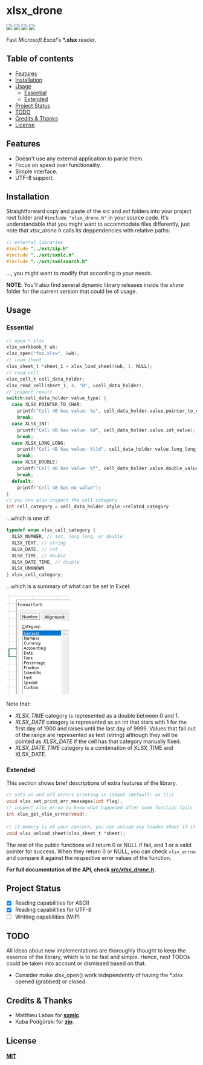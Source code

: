 # xlsx_drone

[![](https://img.shields.io/endpoint?url=https://raw.githubusercontent.com/damian-m-g/xlsx_drone/master/data/shields/gcov.json)](#xlsx_drone)
[![](https://img.shields.io/endpoint?url=https://raw.githubusercontent.com/damian-m-g/xlsx_drone/master/data/shields/test_suite.json)](#xlsx_drone)
[![](https://img.shields.io/endpoint?url=https://raw.githubusercontent.com/damian-m-g/xlsx_drone/master/data/shields/assertions.json)](https://github.com/damian-m-g/xlsx_drone/blob/master/test/xlsx_drone.test.c)
[![](https://img.shields.io/badge/C%20standard-C11-informational)](https://en.wikipedia.org/wiki/C11_(C_standard_revision))

Fast _Microsoft Excel's_ **\*.xlsx** reader.

## Table of contents

* [Features](#features)
* [Installation](#installation)
* [Usage](#usage)
    * [Essential](#essential)
    * [Extended](#extended)
* [Project Status](#project-status)
* [TODO](#todo)  
* [Credits & Thanks](#credits--thanks)
* [License](#license)

## Features

* Doesn't use any external application to parse them.
* Focus on speed over functionality.
* Simple interface.
* UTF-8 support.

## Installation

 Straightforward copy and paste of the _src_ and _ext_ folders into your project root folder and `#include "xlsx_drone.h"` in your source code. It's understandable that you might want to accommodate files differently, just note that _xlsx_drone.h_ calls its deppendencies with relative paths:

 ```c
// external libraries
#include "../ext/zip.h"
#include "../ext/sxmlc.h"
#include "../ext/sxmlsearch.h"
 ```

..., you might want to modify that according to your needs.

**NOTE**: You'll also find several dynamic library releases inside the _share_ folder for the current version that could be of usage.

## Usage

### Essential

```c
// open *.xlsx
xlsx_workbook_t wb;
xlsx_open("foo.xlsx", &wb);
// load sheet
xlsx_sheet_t *sheet_1 = xlsx_load_sheet(&wb, 1, NULL);
// read cell
xlsx_cell_t cell_data_holder;    
xlsx_read_cell(sheet_1, 4, "B", &cell_data_holder);
// inspect result
switch(cell_data_holder.value_type) {
  case XLSX_POINTER_TO_CHAR:
    printf("Cell 4B has value: %s", cell_data_holder.value.pointer_to_char_value);
    break;
  case XLSX_INT:
    printf("Cell 4B has value: %d", cell_data_holder.value.int_value);
    break;
  case XLSX_LONG_LONG:
    printf("Cell 4B has value: %lld", cell_data_holder.value.long_long_value);
    break;
  case XLSX_DOUBLE:
    printf("Cell 4B has value: %f", cell_data_holder.value.double_value);
    break;
  default:
    printf("Cell 4B has no value");
}
// you can also inspect the cell category
int cell_category = cell_data_holder.style->related_category
```

...which is one of:

```c
typedef enum xlsx_cell_category {
  XLSX_NUMBER, // int, long long, or double
  XLSX_TEXT, // string
  XLSX_DATE, // int
  XLSX_TIME, // double
  XLSX_DATE_TIME, // double
  XLSX_UNKNOWN
} xlsx_cell_category;
```

...which is a summary of what can be set in Excel:

![](data/README.md_images/7f067bd3.png)

Note that:

* _XLSX_TIME_ category is represented as a double between 0 and 1.
* _XLSX_DATE_ category is represented as an int that stars with 1 for the first day of 1900 and raises until the last day of 9999. Values that fall out of the range are represented as text (string) although they will be pointed as _XLSX_DATE_ if the cell has that category manually fixed.
* _XLSX_DATE_TIME_ category is a combination of XLSX_TIME and XLSX_DATE.

### Extended

This section shows brief descriptions of extra features of the library.

```c
// sets on and off errors printing in stdout (default: on (1))
void xlsx_set_print_err_messages(int flag);
// inspect xlsx_errno to know what happened after some function fails
int xlsx_get_xlsx_errno(void);

// if memory is of your concern, you can unload any loaded sheet if it's of no use
void xlsx_unload_sheet(xlsx_sheet_t *sheet);
```

The rest of the public functions will return 0 or NULL if fail, and 1 or a valid pointer for success. When they return 0 or NULL, you can check `xlsx_errno` and compare it against the respective error values of the function.

**For full documentation of the API, check [_src/xlsx_drone.h_](https://github.com/damian-m-g/xlsx_drone/blob/master/src/xlsx_drone.h).**

## Project Status

- [x] Reading capabilities for ASCII
- [x] Reading capabilities for UTF-8
- [ ] Writting capabilities (WIP)

## TODO

All ideas about new implementations are thoroughly thought to keep the essence of the library, which is to be fast and simple. Hence, next TODOs could be taken into account or dismissed based on that.

- Consider make xlsx_open() work independently of having the *.xlsx opened (grabbed) or closed. 

## Credits & Thanks

* Matthieu Labas for [**sxmlc**](http://sxmlc.sourceforge.net/).
* Kuba Podgórski for [**zip**](https://github.com/kuba--/zip).

## License

#### [MIT](https://github.com/damian-m-g/xlsx_drone/blob/master/LICENSE)


